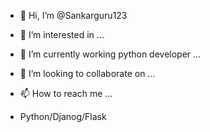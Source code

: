 - 👋 Hi, I’m @Sankarguru123
- 👀 I’m interested in ...
- 🌱 I’m currently working python developer ...
- 💞️ I’m looking to collaborate on ...
- 📫 How to reach me ...

- Python/Djanog/Flask
<!---
Sankarguru123/Sankarguru123 is a ✨ special ✨ repository because its `README.md` (this file) appears on your GitHub profile.
You can click the Preview link to take a look at your changes.
--->
